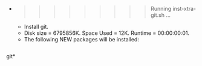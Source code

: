 * >>>>>>>>> Running inst-xtra-git.sh ...
  * Install git.
  * Disk size = 6795856K. Space Used = 12K. Runtime = 00:00:00:01.
  * The following NEW packages will be installed:
  ```bash
git*
  ```
